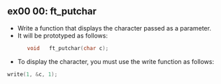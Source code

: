 ## ex00 00: ft_putchar ##

- Write a function that displays the character passed as a parameter.
- It will be prototyped as follows:
  ```c
     void	ft_putchar(char c);
 - To display the character, you must use the write function as follows:
  ```c
write(1, &c, 1);


